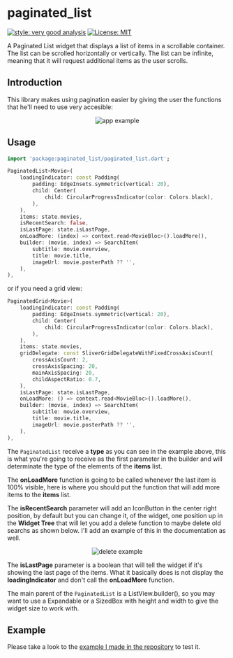 # paginated_list

[![style: very good analysis][very_good_analysis_badge]][very_good_analysis_link]
[![License: MIT][license_badge]][license_link]

A Paginated List widget that displays a list of items in a scrollable container. The list can be scrolled horizontally or vertically. The list can be infinite, meaning that it will request additional items as the user scrolls.

## Introduction

This library makes using pagination easier by giving the user the functions  that he'll need to use very accesible:

<div align="center">

![app example](https://media0.giphy.com/media/xlB7llIT0g76jaOlQ5/giphy.gif?cid=790b7611447c0f905c0babebd5cd6e33597c380c65f9d100&rid=giphy.gif&ct=g)  
</div>

## Usage
```dart
import 'package:paginated_list/paginated_list.dart';
```
```dart
PaginatedList<Movie>(
    loadingIndicator: const Padding(
        padding: EdgeInsets.symmetric(vertical: 20),
        child: Center(
            child: CircularProgressIndicator(color: Colors.black),
        ),
    ),
    items: state.movies,
    isRecentSearch: false,
    isLastPage: state.isLastPage,
    onLoadMore: (index) => context.read<MovieBloc>().loadMore(),
    builder: (movie, index) => SearchItem(
        subtitle: movie.overview,
        title: movie.title,
        imageUrl: movie.posterPath ?? '',
    ),
),
```

or if you need a grid view:

```dart
PaginatedGrid<Movie>(
    loadingIndicator: const Padding(
        padding: EdgeInsets.symmetric(vertical: 20),
        child: Center(
            child: CircularProgressIndicator(color: Colors.black),
        ),
    ),
    items: state.movies,
    gridDelegate: const SliverGridDelegateWithFixedCrossAxisCount(
        crossAxisCount: 2,
        crossAxisSpacing: 20,
        mainAxisSpacing: 20,
        childAspectRatio: 0.7,
    ),
    isLastPage: state.isLastPage,
    onLoadMore: () => context.read<MovieBloc>().loadMore(),
    builder: (movie, index) => SearchItem(
        subtitle: movie.overview,
        title: movie.title,
        imageUrl: movie.posterPath ?? '',
    ),
),
```
The `PaginatedList` receive a **type** as you can see in the example above, this is what you're going to receive as the first parameter in the builder and will determinate the type of the elements of the **items** list. 

The **onLoadMore** function is going to be called whenever the last item is 100% visible, here is where you should put the function that will add more items to the **items** list.

The **isRecentSearch** parameter will add an IconButton in the center right position, by default but you can change it, of the widget, one position up in the **Widget Tree** that will let you add a delete function to maybe delete old searchs as shown below. I'll add an example of this in the documentation as well.


<div align="center">

![delete example](https://media4.giphy.com/media/UeRRHfen0P7b8pbFGA/giphy.gif?cid=790b76116629751d132015f39b08dd4397322d0b5dc2494e&rid=giphy.gif&ct=g)  
</div>

The **isLastPage** parameter is a boolean that will tell the widget if it's showing the last page of the items. What it basically does is not display the **loadingIndicator** and don't call the **onLoadMore** function.

The main parent of the `PaginatedList` is a ListView.builder(), so you may want to use a Expandable or a SizedBox with height and width to give the widget size to work with.

## Example

Please take a look to the [example I made in the repository](https://github.com/NazarenoCavazzon/flutter_paginated_list/tree/main/example) to test it.


[license_badge]: https://img.shields.io/badge/license-MIT-blue.svg
[license_link]: https://opensource.org/licenses/MIT
[very_good_analysis_badge]: https://img.shields.io/badge/style-very_good_analysis-B22C89.svg
[very_good_analysis_link]: https://pub.dev/packages/very_good_analysis
